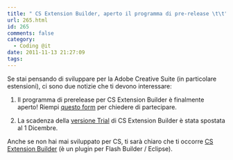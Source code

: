 ```yaml
---
title: " CS Extension Builder, aperto il programma di pre-release \t\t"
url: 265.html
id: 265
comments: false
category:
  - Coding @it
date: 2011-11-13 21:27:09
tags:
---
```


Se stai pensando di sviluppare per la Adobe Creative Suite (in particolare estensioni), ci sono due notizie che ti devono interessare:

1.  Il programma di prerelease per CS Extension Builder è finalmente aperto! Riempi [questo form](https://adobeformscentral.com/?f=6V6IgvE0yLQQ7bgadxNXaw "CS Extension Builder prerelease application") per chiedere di partecipare.
    
2.  La scadenza della [versione Trial](https://www.adobe.com/cfusion/tdrc/index.cfm?product=cs_extension_builder&loc=en_us "CS Extension Builder trial") di CS Extension Builder è stata spostata al 1 Dicembre.
    

Anche se non hai mai sviluppato per CS, ti sarà chiaro che ti occorre [CS Extension Builder](http://www.adobe.com/devnet/creativesuite/cs-extension-builder.html "Adobe CS Extension Builder official page") (è un plugin per Flash Builder / Eclipse).